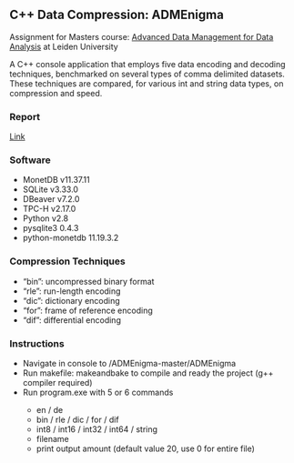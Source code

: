 ## C++ Data Compression: ADMEnigma
Assignment for Masters course: [Advanced Data Management for Data Analysis](https://studiegids.universiteitleiden.nl/courses/98778/advanced-data-management-for-data-analysis) at Leiden University

A C++ console application that employs five data encoding and decoding techniques, benchmarked on several types of comma delimited datasets.
These techniques are compared, for various int and string data types, on compression and speed.


### Report
[Link](https://drive.google.com/file/d/1ro8LUEryw1WXrX_beFdVzwrBFuKuVs_N/view?usp=sharing)




### Software
<ul>
<li>MonetDB v11.37.11</li>
<li>SQLite v3.33.0</li>
<li>DBeaver v7.2.0</li>
<li>TPC-H v2.17.0</li>
<li>Python v2.8</li>
<li>pysqlite3 0.4.3</li>
<li>python-monetdb 11.19.3.2
  </ul>
  
### Compression Techniques 
<ul>
<li>“bin”: uncompressed binary format </li>
<li>“rle”: run-length encoding</li>
<li>“dic”: dictionary encoding</li></li>
<li>“for”: frame of reference encoding</li>
<li>“dif”: differential encoding</li>
</ul>

### Instructions
<ul>
<li>Navigate in console to /ADMEnigma-master/ADMEnigma </li>
<li>Run makefile: makeandbake to compile and ready the project (g++ compiler required)  </li>
<li>Run program.exe with 5 or 6 commands </li>
  <ul>
<li>    en / de </li>
<li>bin / rle / dic / for / dif </li>
<li>int8 / int16 / int32 / int64 / string </li>
<li>filename  </li>
<li>print output amount (default value 20, use 0 for entire file) </li>
  </ul>
</ul>
